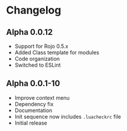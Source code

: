 # Changelog

## Alpha 0.0.12

- Support for Rojo 0.5.x
- Added Class template for modules
- Code organization
- Switched to ESLint

## Alpha 0.0.1-10

- Improve context menu
- Dependency fix
- Documentation
- Init sequence now includes `.luacheckrc` file
- Initial release
